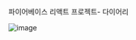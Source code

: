 
파이어베이스 리액트 프로젝트- 다이어리

![image](https://user-images.githubusercontent.com/78769412/209034512-d7b5dd05-58e7-4a11-a41c-932778428a0c.png)



